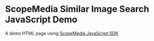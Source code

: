 ScopeMedia Similar Image Search JavaScript Demo
=====
A demo HTML page using [ScopeMedia JavaScript SDK](https://github.com/ScopeMediaInc/javascript-sdk)
